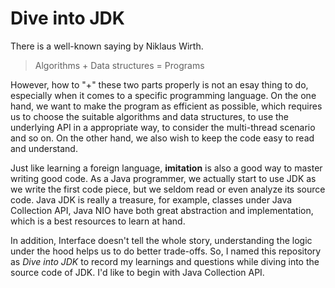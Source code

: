 # Dive into JDK

There is a well-known saying by Niklaus Wirth.
> Algorithms + Data structures = Programs

However, how to "+" these two parts properly is not an esay thing to do, especially when it comes to a specific programming language. 
On the one hand, we want to make the program as efficient as possible, which requires us to choose the suitable algorithms and data structures, to use the underlying API in a appropriate way, to consider the multi-thread scenario and so on.
On the other hand, we also wish to keep the code easy to read and understand.

Just like learning a foreign language, **imitation** is also a good way to master writing good code.
As a Java programmer, we actually start to use JDK as we write the first code piece, but we seldom read or even analyze its source code. 
Java JDK is really a treasure, for example, classes under Java Collection API, Java NIO have both great abstraction and implementation, which is a best resources to learn at hand.

In addition, Interface doesn't tell the whole story, understanding the logic under the hood helps us to do better trade-offs.
So, I named this repository as *Dive into JDK* to record my learnings and questions while diving into the source code of JDK. I'd like to begin with Java Collection API.
